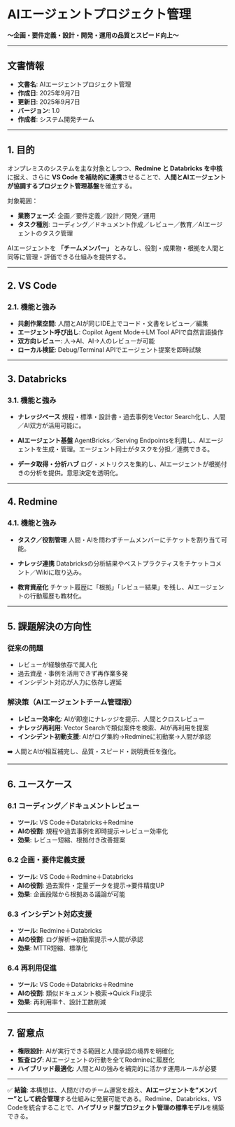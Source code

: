 # AIエージェントプロジェクト管理

**～企画・要件定義・設計・開発・運用の品質とスピード向上～**

---

## 文書情報

* **文書名**: AIエージェントプロジェクト管理
* **作成日**: 2025年9月7日
* **更新日**: 2025年9月7日
* **バージョン**: 1.0
* **作成者**: システム開発チーム

---

## 1. 目的

オンプレミスのシステムを主な対象としつつ、**Redmine と Databricks を中核**に据え、さらに **VS Code を補助的に連携**させることで、**人間とAIエージェントが協調するプロジェクト管理基盤**を確立する。

対象範囲：

* **業務フェーズ**: 企画／要件定義／設計／開発／運用
* **タスク種別**: コーディング／ドキュメント作成／レビュー／教育／AIエージェントのタスク管理

AIエージェントを **「チームメンバー」** とみなし、役割・成果物・根拠を人間と同等に管理・評価できる仕組みを提供する。

---

## 2. VS Code

### 2.1. 機能と強み

* **共創作業空間**: 人間とAIが同じIDE上でコード・文書をレビュー／編集
* **エージェント呼び出し**: Copilot Agent Mode＋LM Tool APIで自然言語操作
* **双方向レビュー**: 人→AI、AI→人のレビューが可能
* **ローカル検証**: Debug/Terminal APIでエージェント提案を即時試験

---

## 3. Databricks

### 3.1. 機能と強み

* **ナレッジベース**
  規程・標準・設計書・過去事例をVector Search化し、人間／AI双方が活用可能に。

* **AIエージェント基盤**
  AgentBricks／Serving Endpointsを利用し、AIエージェントを生成・管理。エージェント同士がタスクを分担／連携できる。

* **データ取得・分析ハブ**
  ログ・メトリクスを集約し、AIエージェントが根拠付きの分析を提供。意思決定を透明化。

---

## 4. Redmine

### 4.1. 機能と強み

* **タスク／役割管理**
  人間・AIを問わずチームメンバーにチケットを割り当て可能。

* **ナレッジ連携**
  Databricksの分析結果やベストプラクティスをチケットコメント／Wikiに取り込み。

* **教育資産化**
  チケット履歴に「根拠」「レビュー結果」を残し、AIエージェントの行動履歴も教材化。

---

## 5. 課題解決の方向性

### 従来の問題

* レビューが経験依存で属人化
* 過去資産・事例を活用できず再作業多発
* インシデント対応が人力に依存し遅延

### 解決策（AIエージェントチーム管理版）

* **レビュー効率化**: AIが即座にナレッジを提示、人間とクロスレビュー
* **ナレッジ再利用**: Vector Searchで類似案件を検索、AIが再利用を提案
* **インシデント初動支援**: AIがログ集約→Redmineに初動案→人間が承認

➡️ 人間とAIが相互補完し、品質・スピード・説明責任を強化。

---

## 6. ユースケース

### 6.1 コーディング／ドキュメントレビュー

* **ツール**: VS Code＋Databricks＋Redmine
* **AIの役割**: 規程や過去事例を即時提示→レビュー効率化
* **効果**: レビュー短縮、根拠付き改善提案

### 6.2 企画・要件定義支援

* **ツール**: VS Code＋Redmine＋Databricks
* **AIの役割**: 過去案件・定量データを提示→要件精度UP
* **効果**: 企画段階から根拠ある議論が可能

### 6.3 インシデント対応支援

* **ツール**: Redmine＋Databricks
* **AIの役割**: ログ解析→初動案提示→人間が承認
* **効果**: MTTR短縮、標準化

### 6.4 再利用促進

* **ツール**: VS Code＋Databricks＋Redmine
* **AIの役割**: 類似ドキュメント検索→Quick Fix提示
* **効果**: 再利用率↑、設計工数削減

---

## 7. 留意点

* **権限設計**: AIが実行できる範囲と人間承認の境界を明確化
* **監査ログ**: AIエージェントの行動を全てRedmineに履歴化
* **ハイブリッド最適化**: 人間とAIの強みを補完的に活かす運用ルールが必要

---

✅ **結論**:
本構想は、人間だけのチーム運営を超え、**AIエージェントを“メンバー”として統合管理**する仕組みに発展可能である。Redmine、Databricks、VS Codeを統合することで、**ハイブリッド型プロジェクト管理の標準モデル**を構築できる。
